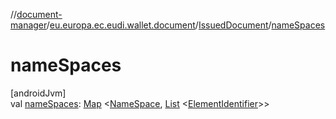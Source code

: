//[document-manager](../../../index.md)/[eu.europa.ec.eudi.wallet.document](../index.md)/[IssuedDocument](index.md)/[nameSpaces](name-spaces.md)

# nameSpaces

[androidJvm]\
val [nameSpaces](name-spaces.md): [Map](https://kotlinlang.org/api/latest/jvm/stdlib/kotlin.collections/-map/index.html)
&lt;[NameSpace](../index.md#1862659344%2FClasslikes%2F1351694608), [List](https://kotlinlang.org/api/latest/jvm/stdlib/kotlin.collections/-list/index.html)
&lt;[ElementIdentifier](../index.md#-190936378%2FClasslikes%2F1351694608)&gt;&gt;
